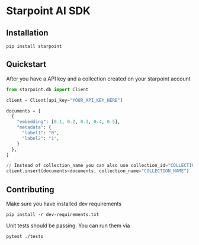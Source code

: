 # Starpoint AI SDK

## Installation

`pip install starpoint`

## Quickstart

After you have a API key and a collection created on your starpoint account

```python
from starpoint.db import Client

client = Client(api_key="YOUR_API_KEY_HERE")

documents = [
  {
    "embedding": [0.1, 0.2, 0.3, 0.4, 0.5],
    "metadata": {
      "label1": "0",
      "label2": "1",
    }
  },
]

// Instead of collection_name you can also use collection_id="COLLECTION_ID"
client.insert(documents=documents, collection_name="COLLECTION_NAME")

```

## Contributing

Make sure you have installed dev requirements
```
pip install -r dev-requirements.txt
```

Unit tests should be passing. You can run them via
```
pytest ./tests
```
